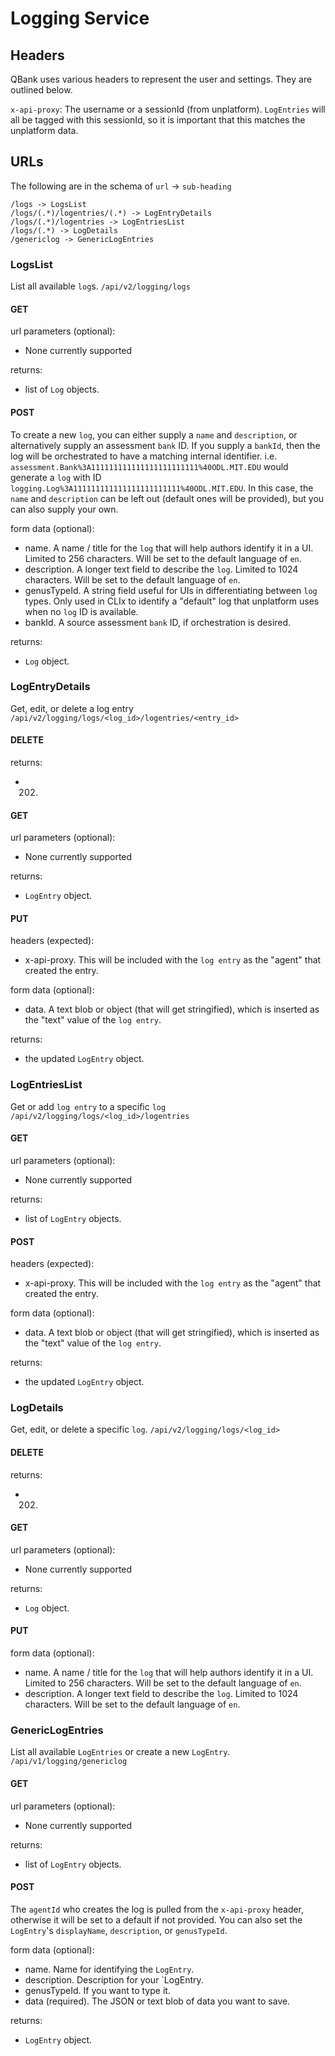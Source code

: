 # Logging Service

## Headers

QBank uses various headers to represent the user and settings. They are outlined below.

`x-api-proxy`: The username or a sessionId (from unplatform). `LogEntries` will all be tagged
               with this sessionId, so it is important that this matches the
               unplatform data.

## URLs

The following are in the schema of `url` -> `sub-heading`

```
/logs -> LogsList
/logs/(.*)/logentries/(.*) -> LogEntryDetails
/logs/(.*)/logentries -> LogEntriesList
/logs/(.*) -> LogDetails
/genericlog -> GenericLogEntries
```

### LogsList

List all available `log`s.
`/api/v2/logging/logs`

#### GET

url parameters (optional):
  - None currently supported

returns:
  - list of `Log` objects.

#### POST

To create a new `log`, you can either supply a `name` and `description`,
or alternatively supply an assessment `bank` ID. If you supply a `bankId`,
then the log will be orchestrated to have a matching internal identifier.
i.e. `assessment.Bank%3A111111111111111111111111%40ODL.MIT.EDU` would
generate a `log` with ID `logging.Log%3A111111111111111111111111%40ODL.MIT.EDU`.
In this case, the `name` and `description` can be left out (default ones
will be provided), but you can also supply your own.

form data (optional):
  - name. A name / title for the `log` that will help authors identify it in a UI. Limited
          to 256 characters. Will be set to the default language of `en`.
  - description. A longer text field to describe the `log`. Limited to 1024 characters.
                 Will be set to the default language of `en`.
  - genusTypeId. A string field useful for UIs in differentiating between `log` types. Only
                 used in CLIx to identify a "default" log that unplatform uses
                 when no `log` ID is available.
  - bankId. A source assessment `bank` ID, if orchestration is desired.

returns:
  - `Log` object.

### LogEntryDetails

Get, edit, or delete a log entry
`/api/v2/logging/logs/<log_id>/logentries/<entry_id>`

#### DELETE

returns:
  - 202.

#### GET

url parameters (optional):
  - None currently supported

returns:
  - `LogEntry` object.

#### PUT

headers (expected):
  - x-api-proxy. This will be included with the `log entry` as the "agent" that created the
                 entry.

form data (optional):
  - data. A text blob or object (that will get stringified), which is inserted
          as the "text" value of the `log entry`.

returns:
  - the updated `LogEntry` object.

### LogEntriesList

Get or add `log entry` to a specific `log`
`/api/v2/logging/logs/<log_id>/logentries`

#### GET

url parameters (optional):
  - None currently supported

returns:
  - list of `LogEntry` objects.

#### POST

headers (expected):
  - x-api-proxy. This will be included with the `log entry` as the "agent" that created the
                 entry.

form data (optional):
  - data. A text blob or object (that will get stringified), which is inserted
          as the "text" value of the `log entry`.

returns:
  - the updated `LogEntry` object.

### LogDetails

Get, edit, or delete a specific `log`.
`/api/v2/logging/logs/<log_id>`

#### DELETE

returns:
  - 202.

#### GET

url parameters (optional):
  - None currently supported

returns:
  - `Log` object.

#### PUT

form data (optional):
  - name. A name / title for the `log` that will help authors identify it in a UI. Limited
          to 256 characters. Will be set to the default language of `en`.
  - description. A longer text field to describe the `log`. Limited to 1024 characters.
                 Will be set to the default language of `en`.


### GenericLogEntries

List all available `LogEntries` or create a new `LogEntry`.
`/api/v1/logging/genericlog`

#### GET

url parameters (optional):
  - None currently supported

returns:
  - list of `LogEntry` objects.

#### POST

The `agentId` who creates the log is pulled from the `x-api-proxy` header, otherwise
it will be set to a default if not provided. You can also set the `LogEntry`'s
`displayName`, `description`, or `genusTypeId`.

form data (optional):
  - name. Name for identifying the `LogEntry`.
  - description. Description for your `LogEntry.
  - genusTypeId. If you want to type it.
  - data (required). The JSON or text blob of data you want to save.

returns:
  - `LogEntry` object.
